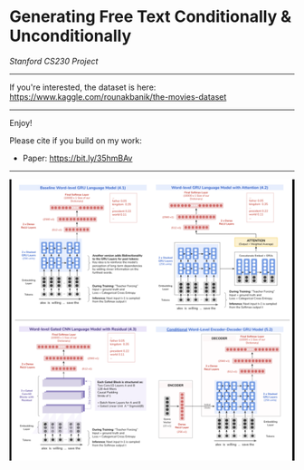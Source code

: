 # Generating Free Text Conditionally & Unconditionally

*Stanford CS230 Project*  

----

If you're interested, the dataset is here: https://www.kaggle.com/rounakbanik/the-movies-dataset  

----

Enjoy!  

Please cite if you build on my work: 
* Paper: https://bit.ly/35hmBAv

----

![alt text](https://github.com/cecileloge/Free-Text-Generation/blob/main/Models/models.png?raw=true)


